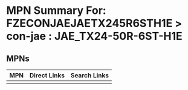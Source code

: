 



# MPN Summary For: FZECONJAEJAETX245R6STH1E > con-jae : JAE_TX24-50R-6ST-H1E

## MPNs
  

|MPN|Direct Links|Search Links|
| :--- | :--- | :--- |
||||
